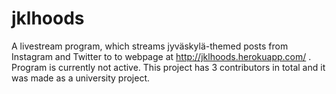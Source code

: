 # jklhoods
A livestream program, which streams jyväskylä-themed posts from Instagram and Twitter to to webpage at http://jklhoods.herokuapp.com/ . 
Program is currently not active. This project has 3 contributors in total and it was made as a university project.
